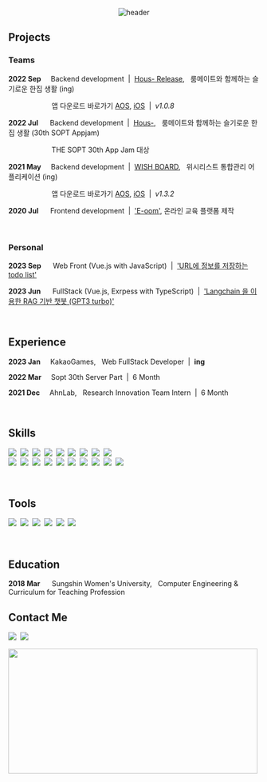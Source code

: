 <center>

![header](https://capsule-render.vercel.app/api?text=HyeJung&nbsp;&nbsp;&nbsp;&nbsp;Kim&fontSize=100&type=soft&color=FFFFFF&fontColor=000000&animation=fadeIn&fontAlignY=50)
<!--![header](https://capsule-render.vercel.app/api?text=HyeJung&nbsp;&nbsp;&nbsp;&nbsp;Kim&fontSize=100&type=soft&color=FFFFFF&fontColor=000000&animation=fadeIn&fontAlignY=50&desc=I%20want%20to%20be%20a%20backend%20developer.&descAlignY=95&descAlign=72)-->
</center>

## **Projects**
### Teams
**2022 Sep**&nbsp;&nbsp;&nbsp;&nbsp;&nbsp;Backend development &nbsp;|&nbsp; [Hous- Release](https://github.com/Hous-Release/hous-server),&nbsp;&nbsp; 룸메이트와 함께하는 슬기로운 한집 생활 (ing)

&nbsp;&nbsp;&nbsp;&nbsp;&nbsp;&nbsp;&nbsp;&nbsp;&nbsp;&nbsp;&nbsp;&nbsp;&nbsp;&nbsp;&nbsp;&nbsp;&nbsp;&nbsp;&nbsp;&nbsp;&nbsp;&nbsp;앱 다운로드 바로가기 [AOS](https://play.google.com/store/apps/details?id=hous.release.android), [iOS](https://apps.apple.com/kr/app/hous-/id1659976144) &nbsp;|&nbsp; *v1.0.8*

**2022 Jul**&nbsp;&nbsp;&nbsp;&nbsp;&nbsp;&nbsp;Backend development &nbsp;|&nbsp; [Hous-](https://github.com/TeamHous/Hous-Server),&nbsp;&nbsp; 룸메이트와 함께하는 슬기로운 한집 생활 (30th SOPT Appjam)

&nbsp;&nbsp;&nbsp;&nbsp;&nbsp;&nbsp;&nbsp;&nbsp;&nbsp;&nbsp;&nbsp;&nbsp;&nbsp;&nbsp;&nbsp;&nbsp;&nbsp;&nbsp;&nbsp;&nbsp;&nbsp;&nbsp;THE SOPT 30th App Jam 대상 

**2021 May**&nbsp;&nbsp;&nbsp;&nbsp;&nbsp;Backend development &nbsp;|&nbsp;  [WISH BOARD](https://github.com/hyeeyoung/wishboard-push-server),&nbsp;&nbsp; 위시리스트 통합관리 어플리케이션 (ing)

&nbsp;&nbsp;&nbsp;&nbsp;&nbsp;&nbsp;&nbsp;&nbsp;&nbsp;&nbsp;&nbsp;&nbsp;&nbsp;&nbsp;&nbsp;&nbsp;&nbsp;&nbsp;&nbsp;&nbsp;&nbsp;&nbsp;앱 다운로드 바로가기 [AOS](https://play.google.com/store/apps/details?id=com.hyeeyoung.wishboard&pli=1), [iOS](https://apps.apple.com/kr/app/%EC%9C%84%EC%8B%9C%EB%B3%B4%EB%93%9C-wish-board/id6443808936) &nbsp;|&nbsp; *v1.3.2*

**2020 Jul**&nbsp;&nbsp;&nbsp;&nbsp;&nbsp;&nbsp;Frontend development &nbsp;|&nbsp; ['E-oom'](https://github.com/hyejungg/E-oom), 온라인 교육 플랫폼 제작

<br>

### Personal
**2023 Sep**&nbsp;&nbsp;&nbsp;&nbsp;&nbsp;&nbsp;Web Front (Vue.js with JavaScript) &nbsp;|&nbsp; ['URL에 정보를 저장하는 todo list'](https://github.com/hyejungg/vue-todo-urls)

**2023 Jun**&nbsp;&nbsp;&nbsp;&nbsp;&nbsp;&nbsp;FullStack (Vue.js, Exrpess with TypeScript) &nbsp;|&nbsp; ['Langchain 을 이용한 RAG 기반 챗봇 (GPT3 turbo)'](https://github.com/hyejungg/langchain-pdf)

<br>

## **Experience**

**2023 Jan**&nbsp;&nbsp;&nbsp;&nbsp;&nbsp;KakaoGames,&nbsp;&nbsp; Web FullStack Developer &nbsp;|&nbsp; **ing**

**2022 Mar**&nbsp;&nbsp;&nbsp;&nbsp;&nbsp;Sopt 30th Server Part &nbsp;|&nbsp; 6 Month

**2021 Dec**&nbsp;&nbsp;&nbsp;&nbsp;&nbsp;AhnLab,&nbsp;&nbsp; Research Innovation Team Intern &nbsp;|&nbsp; 6 Month


<br>

## **Skills**
<img src="https://img.shields.io/badge/Java-FFB6B9?style=flat-square&logo=java&logoColor=black"/>&nbsp;
<img src="https://img.shields.io/badge/JavaScript-FFB6B9?style=flat-square&logo=JavaScript&logoColor=black"/>&nbsp;
<img src="https://img.shields.io/badge/TypeScript-FFB6B9?style=flat-square&logo=TypeScript&logoColor=black"/>&nbsp;
<img src="https://img.shields.io/badge/Python-FFB6B9?style=flat-square&logo=Python&logoColor=black"/>&nbsp;
<img src="https://img.shields.io/badge/HTML5-FFB6B9?style=flat-square&logo=HTML5&logoColor=black"/>&nbsp;
<img src="https://img.shields.io/badge/CSS3-FFB6B9?style=flat-square&logo=CSS3&logoColor=black"/>&nbsp;
<img src="https://img.shields.io/badge/vue.js-FFB6B9?style=flat-square&logo=vuedotjs&logoColor=black"/>&nbsp;
<img src="https://img.shields.io/badge/nuxt.js-FFB6B9?style=flat-square&logo=nuxtjs&logoColor=black"/>&nbsp;
<img src="https://img.shields.io/badge/Webpack-FFB6B9?style=flat-square&logo=Webpack&logoColor=black"/>&nbsp; 
<br>
<img src="https://img.shields.io/badge/Spring Boot-FFB6B9?style=flat-square&logo=SpringBoot&logoColor=black"/>&nbsp;
<img src="https://img.shields.io/badge/Spring MVC-FFB6B9?style=flat-square&logo=Spring&logoColor=black"/>&nbsp;
<img src="https://img.shields.io/badge/Node.js-FFB6B9?style=flat-square&logo=Node.js&logoColor=black"/>&nbsp;
<img src="https://img.shields.io/badge/Express-FFB6B9?style=flat-square&logo=express&logoColor=black"/>&nbsp;
<img src="https://img.shields.io/badge/MySQL-FFB6B9?style=flat-square&logo=MySQL&logoColor=black"/>&nbsp;
<img src="https://img.shields.io/badge/Redis-FFB6B9?style=flat-square&logo=redis&logoColor=black"/>&nbsp;
<img src="https://img.shields.io/badge/AWS-FFB6B9?style=flat-square&logo=amazon-aws&logoColor=black"/>&nbsp;
<img src="https://img.shields.io/badge/Docker-FFB6B9?style=flat-square&logo=Docker&logoColor=black"/>&nbsp;
<img src="https://img.shields.io/badge/Github Actions-FFB6B9?style=flat-square&logo=GitHubActions&logoColor=black"/>&nbsp;
<img src="https://img.shields.io/badge/PM2-FFB6B9?style=flat-square&logo=PM2&logoColor=black"/>&nbsp;
<!--
<img src="https://img.shields.io/badge/Grafana-FFB6B9?style=flat-square&logo=grafana&logoColor=black"/>&nbsp;
<img src="https://img.shields.io/badge/Prometheus-FFB6B9?style=flat-square&logo=prometheus&logoColor=black"/>&nbsp;
-->
<br>

## **Tools**
<img src="https://img.shields.io/badge/Git-8AC6D1?style=flat-square&logo=git&logoColor=black"/>&nbsp;
<img src="https://img.shields.io/badge/GitKraken-8AC6D1?style=flat-square&logo=gitkraken&logoColor=black"/>&nbsp;
<img src="https://img.shields.io/badge/Slack-8AC6D1?style=flat-square&logo=slack&logoColor=black"/>&nbsp;
<img src="https://img.shields.io/badge/Notion-8AC6D1?style=flat-square&logo=notion&logoColor=black"/>&nbsp;
<img src="https://img.shields.io/badge/Figma-8AC6D1?style=flat-square&logo=figma&logoColor=black"/>&nbsp;
<img src="https://img.shields.io/badge/Photoshop-8AC6D1?style=flat-square&logo=adobephotoshop&logoColor=black"/>&nbsp;
</p>

<br>

## **Education**
**2018 Mar**&nbsp;&nbsp;&nbsp;&nbsp;&nbsp;&nbsp;Sungshin Women's University,&nbsp;&nbsp; Computer Engineering & Curriculum for Teaching Profession


## **Contact Me**
[<img src="https://img.shields.io/badge/Naver-BBDED6?style=flat-square&logo=naver&logoColor=black"/>](mailto:kimhyejung12@naver.com)&nbsp;
[<img src="https://img.shields.io/badge/Gmail-BBDED6?style=flat-square&logo=gmail&logoColor=black"/>](mailto:hyejungg.dev@gmail.com)&nbsp;
<!-- [<img src="https://img.shields.io/badge/Instagram-BBDED6?style=flat-square&logo=Instagram&logoColor=black"/>](https://www.instagram.com/hhhj2__)&nbsp; -->
   
<a href="https://github.com/devxb/gitanimals">
<img
  src="https://render.gitanimals.org/farms/hyejungg"
  width="500"
  height="250"
/>
</a>
